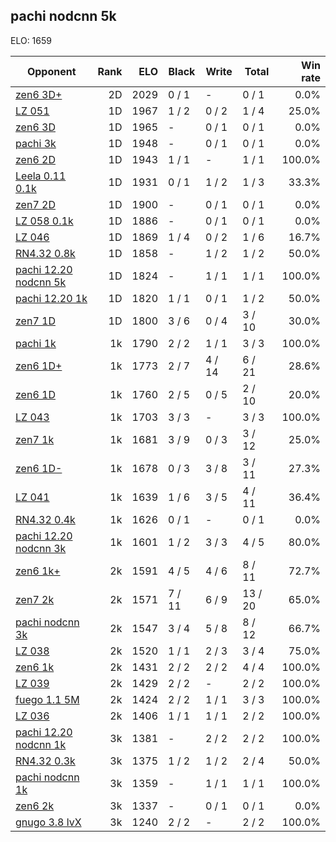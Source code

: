 ## pachi nodcnn 5k ##

ELO: 1659

Opponent | Rank | ELO | Black | Write | Total | Win rate
---------|-----:|----:|-------|-------|-------|-------:
[zen6 3D+](zen6%203D+.md) | 2D | 2029 | 0 / 1 | - | 0 / 1 | 0.0%
[LZ 051](LZ%20051.md) | 1D | 1967 | 1 / 2 | 0 / 2 | 1 / 4 | 25.0%
[zen6 3D](zen6%203D.md) | 1D | 1965 | - | 0 / 1 | 0 / 1 | 0.0%
[pachi 3k](pachi%203k.md) | 1D | 1948 | - | 0 / 1 | 0 / 1 | 0.0%
[zen6 2D](zen6%202D.md) | 1D | 1943 | 1 / 1 | - | 1 / 1 | 100.0%
[Leela 0.11 0.1k](Leela%200.11%200.1k.md) | 1D | 1931 | 0 / 1 | 1 / 2 | 1 / 3 | 33.3%
[zen7 2D](zen7%202D.md) | 1D | 1900 | - | 0 / 1 | 0 / 1 | 0.0%
[LZ 058 0.1k](LZ%20058%200.1k.md) | 1D | 1886 | - | 0 / 1 | 0 / 1 | 0.0%
[LZ 046](LZ%20046.md) | 1D | 1869 | 1 / 4 | 0 / 2 | 1 / 6 | 16.7%
[RN4.32 0.8k](RN4.32%200.8k.md) | 1D | 1858 | - | 1 / 2 | 1 / 2 | 50.0%
[pachi 12.20 nodcnn 5k](pachi%2012.20%20nodcnn%205k.md) | 1D | 1824 | - | 1 / 1 | 1 / 1 | 100.0%
[pachi 12.20 1k](pachi%2012.20%201k.md) | 1D | 1820 | 1 / 1 | 0 / 1 | 1 / 2 | 50.0%
[zen7 1D](zen7%201D.md) | 1D | 1800 | 3 / 6 | 0 / 4 | 3 / 10 | 30.0%
[pachi 1k](pachi%201k.md) | 1k | 1790 | 2 / 2 | 1 / 1 | 3 / 3 | 100.0%
[zen6 1D+](zen6%201D+.md) | 1k | 1773 | 2 / 7 | 4 / 14 | 6 / 21 | 28.6%
[zen6 1D](zen6%201D.md) | 1k | 1760 | 2 / 5 | 0 / 5 | 2 / 10 | 20.0%
[LZ 043](LZ%20043.md) | 1k | 1703 | 3 / 3 | - | 3 / 3 | 100.0%
[zen7 1k](zen7%201k.md) | 1k | 1681 | 3 / 9 | 0 / 3 | 3 / 12 | 25.0%
[zen6 1D-](zen6%201D-.md) | 1k | 1678 | 0 / 3 | 3 / 8 | 3 / 11 | 27.3%
[LZ 041](LZ%20041.md) | 1k | 1639 | 1 / 6 | 3 / 5 | 4 / 11 | 36.4%
[RN4.32 0.4k](RN4.32%200.4k.md) | 1k | 1626 | 0 / 1 | - | 0 / 1 | 0.0%
[pachi 12.20 nodcnn 3k](pachi%2012.20%20nodcnn%203k.md) | 1k | 1601 | 1 / 2 | 3 / 3 | 4 / 5 | 80.0%
[zen6 1k+](zen6%201k+.md) | 2k | 1591 | 4 / 5 | 4 / 6 | 8 / 11 | 72.7%
[zen7 2k](zen7%202k.md) | 2k | 1571 | 7 / 11 | 6 / 9 | 13 / 20 | 65.0%
[pachi nodcnn 3k](pachi%20nodcnn%203k.md) | 2k | 1547 | 3 / 4 | 5 / 8 | 8 / 12 | 66.7%
[LZ 038](LZ%20038.md) | 2k | 1520 | 1 / 1 | 2 / 3 | 3 / 4 | 75.0%
[zen6 1k](zen6%201k.md) | 2k | 1431 | 2 / 2 | 2 / 2 | 4 / 4 | 100.0%
[LZ 039](LZ%20039.md) | 2k | 1429 | 2 / 2 | - | 2 / 2 | 100.0%
[fuego 1.1 5M](fuego%201.1%205M.md) | 2k | 1424 | 2 / 2 | 1 / 1 | 3 / 3 | 100.0%
[LZ 036](LZ%20036.md) | 2k | 1406 | 1 / 1 | 1 / 1 | 2 / 2 | 100.0%
[pachi 12.20 nodcnn 1k](pachi%2012.20%20nodcnn%201k.md) | 3k | 1381 | - | 2 / 2 | 2 / 2 | 100.0%
[RN4.32 0.3k](RN4.32%200.3k.md) | 3k | 1375 | 1 / 2 | 1 / 2 | 2 / 4 | 50.0%
[pachi nodcnn 1k](pachi%20nodcnn%201k.md) | 3k | 1359 | - | 1 / 1 | 1 / 1 | 100.0%
[zen6 2k](zen6%202k.md) | 3k | 1337 | - | 0 / 1 | 0 / 1 | 0.0%
[gnugo 3.8 lvX](gnugo%203.8%20lvX.md) | 3k | 1240 | 2 / 2 | - | 2 / 2 | 100.0%
